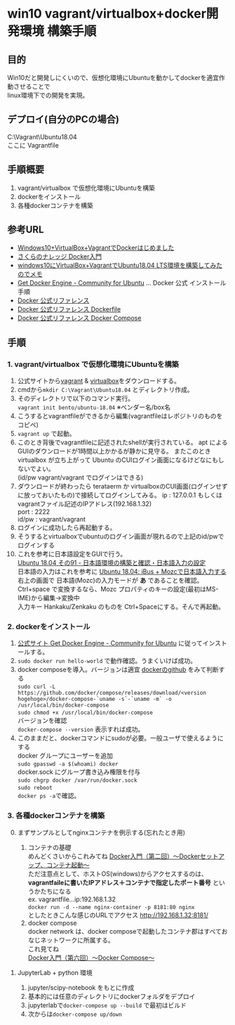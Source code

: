# win10 vagrant/virtualbox+docker開発環境 構築手順


## 目的

Win10だと開発しにくいので、仮想化環境にUbuntuを動かしてdockerを適宜作動させることで  
linux環境下での開発を実現。


## デプロイ(自分のPCの場合)

C:\Vagrant\Ubuntu18.04  
ここに Vagrantfile


## 手順概要

1. vagrant/virtualbox で仮想化環境にUbuntuを構築
2. dockerをインストール
3. 各種dockerコンテナを構築

## 参考URL

- [Windows10+VirtualBox+VagrantでDockerはじめました](http://www.nct-inc.jp/engineer_blog/2807/)  
- [さくらのナレッジ Docker入門](https://knowledge.sakura.ad.jp/13265/)  
- [windows10にVirtualBox+VagrantでUbuntu18.04 LTS環境を構築してみたのでメモ](https://nonbirigogo.com/2019/04/13/windows10%E3%81%ABvirtualboxvagrant%E3%81%A7ubuntu18-04-lts%E7%92%B0%E5%A2%83%E3%82%92%E6%A7%8B%E7%AF%89%E3%81%97%E3%81%A6%E3%81%BF%E3%81%9F%E3%81%AE%E3%81%A7%E3%83%A1%E3%83%A2/)
- [Get Docker Engine - Community for Ubuntu](https://docs.docker.com/install/linux/docker-ce/ubuntu/#install-docker-ce-1) ... Docker 公式 インストール手順
- [Docker 公式リファレンス](http://docs.docker.jp/index.html)
- [Docker 公式リファレンス Dockerfile](http://docs.docker.jp/engine/reference/builder.html)
- [Docker 公式リファレンス Docker Compose](http://docs.docker.jp/compose/toc.html)



## 手順

### 1. vagrant/virtualbox で仮想化環境にUbuntuを構築  

   1. 公式サイトから[vagrant](https://www.vagrantup.com/) & [virtualbox](https://www.virtualbox.org/)をダウンロードする。  
   2. cmdから``` mkdir C:\Vagrant\Ubuntu18.04 ``` とディレクトリ作成。  
   3. そのディレクトリで以下のコマンド実行。    
      ```vagrant init bento/ubuntu-18.04``` ※ベンダー名/box名  
   1. こうするとvagrantfileができるから編集(vagrantfileはレポジトリのものをコピペ)  
   2. ```vagrant up``` で起動。  
   3. このとき背後でvagrantfileに記述されたshellが実行されている。
      apt によるGUIのダウンロードが1時間以上かかるが静かに見守る。 
      またこのとき virtualbox が立ち上がって Ubuntu のCUIログイン画面になるけどなにもしないでよい。  
      (id/pw vagrant/vagrant でログインはできる)  
   3. ダウンロードが終わったら terataerm か virtualboxのCUI画面(ログインせずに放っておいたもの)で接続してログインしてみる。
      ip : 127.0.0.1 もしくは vagrantファイル記述のIPアドレス(192.168.1.32)  
      port : 2222  
      id/pw : vagrant/vagrant  
   4. ログインに成功したら再起動する。
   5. そうするとvirtualboxでubuntuのログイン画面が現れるので上記のid/pwでログインする  
   6. これを参考に日本語設定をGUIで行う。  
       [Ubuntu 18.04 その91 - 日本語環境の構築と確認・日本語入力の設定](https://kledgeb.blogspot.com/2018/04/ubuntu-1804-91.html)  
      日本語の入力はこれを参考に  [Ubuntu 18.04: iBus + Mozcで日本語入力する](https://www.hiroom2.com/2018/04/29/ubuntu-1804-ibus-mozc-ja/)  
      右上の画面で 日本語(Mozc)の入力モードが **あ** であることを確認。  
      Ctrl+space で変換するなら、Mozc プロパティのキーの設定(最初はMS-IME)から編集→変換中  
      入力キー Hankaku/Zenkaku のものを Ctrl+Spaceにする。そんで再起動。  


### 2. dockerをインストール  

   1. [公式サイト Get Docker Engine - Community for Ubuntu](https://docs.docker.com/install/linux/docker-ce/ubuntu/#install-docker-ce-1) に従ってインストールする。  
   1. ```sudo docker run hello-world``` で動作確認。うまくいけば成功。  
   1. docker composeを導入。バージョンは適宜 [dockerのgithub](https://github.com/docker/compose/releases) をみて判断する  
    ```sudo curl -L https://github.com/docker/compose/releases/download/<version hogehoge>/docker-compose-`uname -s`-`uname -m` -o /usr/local/bin/docker-compose```  
    ```sudo chmod +x /usr/local/bin/docker-compose```  
    バージョンを確認  
    ```docker-compose --version``` 表示すれば成功。  
   1. このままだと、dockerコマンドにsudoが必要。一般ユーザで使えるようにする  
      docker グループにユーザーを追加  
      ```sudo gpasswd -a $(whoami) docker```  
      docker.sock にグループ書き込み権限を付与  
      ```sudo chgrp docker /var/run/docker.sock```  
      ```sudo reboot```  
      ```docker ps -a```で確認。  
   
   ### 3. 各種dockerコンテナを構築

   0. まずサンプルとしてnginxコンテナを例示する(忘れたとき用)  
        1. コンテナの基礎  
        めんどくさいからこれみてね  [Docker入門（第二回）～Dockerセットアップ、コンテナ起動～](https://knowledge.sakura.ad.jp/13795/)  
        ただ注意点として、ホストOS(windows)からアクセスするのは、  
        **vagrantfaileに書いたIPアドレス＋コンテナで指定したポート番号**  というかたちになる  
        ex. 
        vagrantfile...ip:192.168.1.32  
        ```docker run -d --name nginx-container -p 8181:80 nginx```  
        としたときこんな感じのURLでアクセス 
        http://192.168.1.32:8181/  
        1. docker compose  
         docker network は、docker composeで起動したコンテナ郡はすべておなじネットワークに所属する。  
         これ見てね  
         [Docker入門（第六回）〜Docker Compose〜](https://knowledge.sakura.ad.jp/16862/)

   1. JupyterLab + python 環境  
      1. jupyter/scipy-notebook をもとに作成
      2. 基本的には任意のディレクトリにdockerフォルダをデプロイ
      3. jupyterlabで```docker-compose up --build``` で最初はビルド
      4. 次からは```docker-compose up/down```


